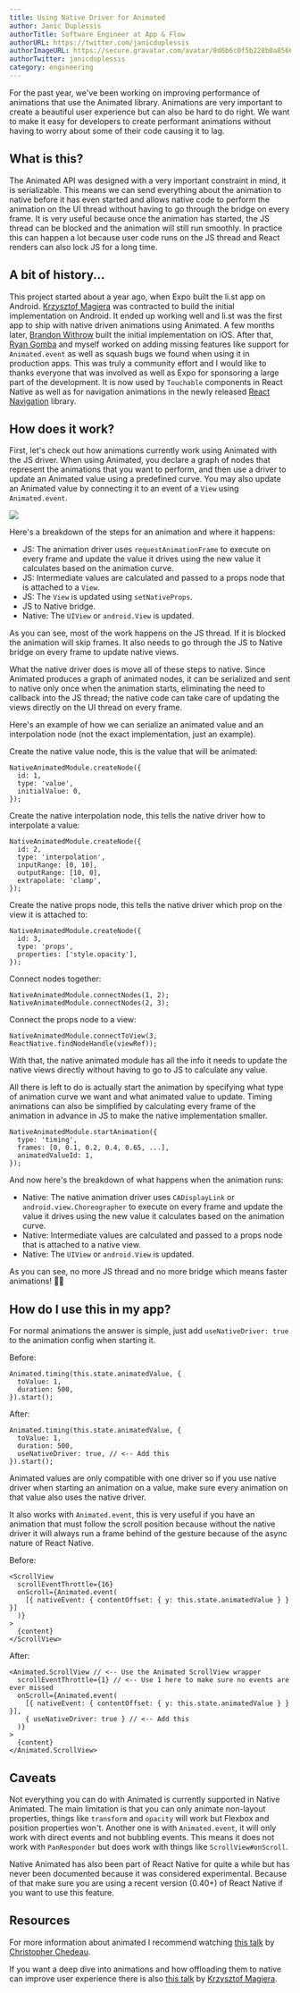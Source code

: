 ```yaml
---
title: Using Native Driver for Animated
author: Janic Duplessis
authorTitle: Software Engineer at App & Flow
authorURL: https://twitter.com/janicduplessis
authorImageURL: https://secure.gravatar.com/avatar/8d6b6c0f5b228b0a8566a69de448b9dd?s=128
authorTwitter: janicduplessis
category: engineering
---
```


For the past year, we've been working on improving performance of animations that use the Animated library. Animations are very important to create a beautiful user experience but can also be hard to do right. We want to make it easy for developers to create performant animations without having to worry about some of their code causing it to lag.

## What is this?

The Animated API was designed with a very important constraint in mind, it is serializable. This means we can send everything about the animation to native before it has even started and allows native code to perform the animation on the UI thread without having to go through the bridge on every frame. It is very useful because once the animation has started, the JS thread can be blocked and the animation will still run smoothly. In practice this can happen a lot because user code runs on the JS thread and React renders can also lock JS for a long time.

## A bit of history...

This project started about a year ago, when Expo built the li.st app on Android. [Krzysztof Magiera](https://twitter.com/kzzzf) was contracted to build the initial implementation on Android. It ended up working well and li.st was the first app to ship with native driven animations using Animated. A few months later, [Brandon Withrow](https://github.com/buba447) built the initial implementation on iOS. After that, [Ryan Gomba](https://twitter.com/ryangomba) and myself worked on adding missing features like support for `Animated.event` as well as squash bugs we found when using it in production apps. This was truly a community effort and I would like to thanks everyone that was involved as well as Expo for sponsoring a large part of the development. It is now used by `Touchable` components in React Native as well as for navigation animations in the newly released [React Navigation](https://github.com/react-community/react-navigation) library.

## How does it work?

First, let's check out how animations currently work using Animated with the JS driver. When using Animated, you declare a graph of nodes that represent the animations that you want to perform, and then use a driver to update an Animated value using a predefined curve. You may also update an Animated value by connecting it to an event of a `View` using `Animated.event`.

![](/blog/assets/animated-diagram.png)

Here's a breakdown of the steps for an animation and where it happens:

- JS: The animation driver uses `requestAnimationFrame` to execute on every frame and update the value it drives using the new value it calculates based on the animation curve.
- JS: Intermediate values are calculated and passed to a props node that is attached to a `View`.
- JS: The `View` is updated using `setNativeProps`.
- JS to Native bridge.
- Native: The `UIView` or `android.View` is updated.

As you can see, most of the work happens on the JS thread. If it is blocked the animation will skip frames. It also needs to go through the JS to Native bridge on every frame to update native views.

What the native driver does is move all of these steps to native. Since Animated produces a graph of animated nodes, it can be serialized and sent to native only once when the animation starts, eliminating the need to callback into the JS thread; the native code can take care of updating the views directly on the UI thread on every frame.

Here's an example of how we can serialize an animated value and an interpolation node (not the exact implementation, just an example).

Create the native value node, this is the value that will be animated:

```
NativeAnimatedModule.createNode({
  id: 1,
  type: 'value',
  initialValue: 0,
});
```

Create the native interpolation node, this tells the native driver how to interpolate a value:

```
NativeAnimatedModule.createNode({
  id: 2,
  type: 'interpolation',
  inputRange: [0, 10],
  outputRange: [10, 0],
  extrapolate: 'clamp',
});
```

Create the native props node, this tells the native driver which prop on the view it is attached to:

```
NativeAnimatedModule.createNode({
  id: 3,
  type: 'props',
  properties: ['style.opacity'],
});
```

Connect nodes together:

```
NativeAnimatedModule.connectNodes(1, 2);
NativeAnimatedModule.connectNodes(2, 3);
```

Connect the props node to a view:

```
NativeAnimatedModule.connectToView(3, ReactNative.findNodeHandle(viewRef));
```

With that, the native animated module has all the info it needs to update the native views directly without having to go to JS to calculate any value.

All there is left to do is actually start the animation by specifying what type of animation curve we want and what animated value to update. Timing animations can also be simplified by calculating every frame of the animation in advance in JS to make the native implementation smaller.

```
NativeAnimatedModule.startAnimation({
  type: 'timing',
  frames: [0, 0.1, 0.2, 0.4, 0.65, ...],
  animatedValueId: 1,
});
```

And now here's the breakdown of what happens when the animation runs:

- Native: The native animation driver uses `CADisplayLink` or `android.view.Choreographer` to execute on every frame and update the value it drives using the new value it calculates based on the animation curve.
- Native: Intermediate values are calculated and passed to a props node that is attached to a native view.
- Native: The `UIView` or `android.View` is updated.

As you can see, no more JS thread and no more bridge which means faster animations! 🎉🎉

## How do I use this in my app?

For normal animations the answer is simple, just add `useNativeDriver: true` to the animation config when starting it.

Before:

```
Animated.timing(this.state.animatedValue, {
  toValue: 1,
  duration: 500,
}).start();
```

After:

```
Animated.timing(this.state.animatedValue, {
  toValue: 1,
  duration: 500,
  useNativeDriver: true, // <-- Add this
}).start();
```

Animated values are only compatible with one driver so if you use native driver when starting an animation on a value, make sure every animation on that value also uses the native driver.

It also works with `Animated.event`, this is very useful if you have an animation that must follow the scroll position because without the native driver it will always run a frame behind of the gesture because of the async nature of React Native.

Before:

```
<ScrollView
  scrollEventThrottle={16}
  onScroll={Animated.event(
    [{ nativeEvent: { contentOffset: { y: this.state.animatedValue } } }]
  )}
>
  {content}
</ScrollView>
```

After:

```
<Animated.ScrollView // <-- Use the Animated ScrollView wrapper
  scrollEventThrottle={1} // <-- Use 1 here to make sure no events are ever missed
  onScroll={Animated.event(
    [{ nativeEvent: { contentOffset: { y: this.state.animatedValue } } }],
    { useNativeDriver: true } // <-- Add this
  )}
>
  {content}
</Animated.ScrollView>
```

## Caveats

Not everything you can do with Animated is currently supported in Native Animated. The main limitation is that you can only animate non-layout properties, things like `transform` and `opacity` will work but Flexbox and position properties won't. Another one is with `Animated.event`, it will only work with direct events and not bubbling events. This means it does not work with `PanResponder` but does work with things like `ScrollView#onScroll`.

Native Animated has also been part of React Native for quite a while but has never been documented because it was considered experimental. Because of that make sure you are using a recent version (0.40+) of React Native if you want to use this feature.

## Resources

For more information about animated I recommend watching [this talk](https://www.youtube.com/watch?v=xtqUJVqpKNo) by [Christopher Chedeau](https://twitter.com/Vjeux).

If you want a deep dive into animations and how offloading them to native can improve user experience there is also [this talk](https://www.youtube.com/watch?v=qgSMjYWqBk4) by [Krzysztof Magiera](https://twitter.com/kzzzf).
